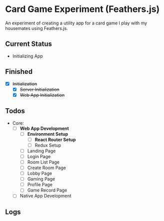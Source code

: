 # Card Game Experiment (Feathers.js)
An experiment of creating a utility app for a card game I play with my housemates using Feathers.js.

## Current Status
* Initializing App

## Finished
- [x] ~~Initialization~~
    - [x] ~~Server Initialization~~
    - [x] ~~Web App Initialization~~

## Todos
* Core:
    - [ ] **Web App Development**
        - [ ] **Environment Setup**
            - [ ] **React Router Setup**
            - [ ] Redux Setup
        - [ ] Landing Page
        - [ ] Login Page
        - [ ] Room List Page
        - [ ] Create Room Page
        - [ ] Lobby Page
        - [ ] Gaming Page
        - [ ] Profile Page
        - [ ] Game Record Page
    - [ ] Native App Development
    
## Logs
